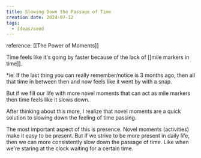 ```yaml
---
title: Slowing Down the Passage of Time
creation date: 2024-07-12
tags:
  - ideas/seed
---
```

reference: [[The Power of Moments]]

Time feels like it's going by faster because of the lack of [[mile markers in time]].  

*ie: If the last thing you can really remember/notice is 3 months ago, then all that time in between then and now feels like it went by with a snap.

But if we fill our life with more novel moments that can act as mile markers then time feels like it slows down.

After thinking about this more, I realize that novel moments are a quick solution to slowing down the feeling of time passing. 

The most important aspect of this is presence. Novel moments (activities) make it easy to be present. But if we strive to be more present in daily life, then we can more consistently slow down the passage of time.
Like when we're staring at the clock waiting for a certain time.